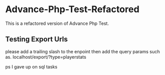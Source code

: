# Advance-Php-Test-Refactored
This is a refactored version of Advance Php Test.

## Testing Export Urls
please add a trailing slash to the enpoint then add the query params such as.
localhost/export/?type=playerstats

ps I gave up on sql tasks
